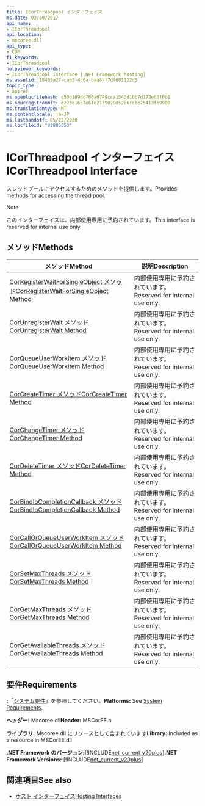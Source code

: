 ```yaml
---
title: ICorThreadpool インターフェイス
ms.date: 03/30/2017
api_name:
- ICorThreadpool
api_location:
- mscoree.dll
api_type:
- COM
f1_keywords:
- ICorThreadpool
helpviewer_keywords:
- ICorThreadpool interface [.NET Framework hosting]
ms.assetid: 18485a27-cae3-4c6a-baa8-f7df601122d5
topic_type:
- apiref
ms.openlocfilehash: c50c109dc786a0749cca1543d10b7d172e03f0b1
ms.sourcegitcommit: d223616e7e6fe2139079052e6fcbe25413fb9900
ms.translationtype: MT
ms.contentlocale: ja-JP
ms.lasthandoff: 05/22/2020
ms.locfileid: "83805353"
---
```

# <a name="icorthreadpool-interface"></a><span data-ttu-id="11c86-102">ICorThreadpool インターフェイス</span><span class="sxs-lookup"><span data-stu-id="11c86-102">ICorThreadpool Interface</span></span>
<span data-ttu-id="11c86-103">スレッドプールにアクセスするためのメソッドを提供します。</span><span class="sxs-lookup"><span data-stu-id="11c86-103">Provides methods for accessing the thread pool.</span></span>  
  
> [!NOTE]
> <span data-ttu-id="11c86-104">このインターフェイスは、内部使用専用に予約されています。</span><span class="sxs-lookup"><span data-stu-id="11c86-104">This interface is reserved for internal use only.</span></span>  
  
## <a name="methods"></a><span data-ttu-id="11c86-105">メソッド</span><span class="sxs-lookup"><span data-stu-id="11c86-105">Methods</span></span>  
  
|<span data-ttu-id="11c86-106">メソッド</span><span class="sxs-lookup"><span data-stu-id="11c86-106">Method</span></span>|<span data-ttu-id="11c86-107">説明</span><span class="sxs-lookup"><span data-stu-id="11c86-107">Description</span></span>|  
|------------|-----------------|  
|[<span data-ttu-id="11c86-108">CorRegisterWaitForSingleObject メソッド</span><span class="sxs-lookup"><span data-stu-id="11c86-108">CorRegisterWaitForSingleObject Method</span></span>](icorthreadpool-corregisterwaitforsingleobject-method.md)|<span data-ttu-id="11c86-109">内部使用専用に予約されています。</span><span class="sxs-lookup"><span data-stu-id="11c86-109">Reserved for internal use only.</span></span>|  
|[<span data-ttu-id="11c86-110">CorUnregisterWait メソッド</span><span class="sxs-lookup"><span data-stu-id="11c86-110">CorUnregisterWait Method</span></span>](icorthreadpool-corunregisterwait-method.md)|<span data-ttu-id="11c86-111">内部使用専用に予約されています。</span><span class="sxs-lookup"><span data-stu-id="11c86-111">Reserved for internal use only.</span></span>|  
|[<span data-ttu-id="11c86-112">CorQueueUserWorkItem メソッド</span><span class="sxs-lookup"><span data-stu-id="11c86-112">CorQueueUserWorkItem Method</span></span>](icorthreadpool-corqueueuserworkitem-method.md)|<span data-ttu-id="11c86-113">内部使用専用に予約されています。</span><span class="sxs-lookup"><span data-stu-id="11c86-113">Reserved for internal use only.</span></span>|  
|[<span data-ttu-id="11c86-114">CorCreateTimer メソッド</span><span class="sxs-lookup"><span data-stu-id="11c86-114">CorCreateTimer Method</span></span>](icorthreadpool-corcreatetimer-method.md)|<span data-ttu-id="11c86-115">内部使用専用に予約されています。</span><span class="sxs-lookup"><span data-stu-id="11c86-115">Reserved for internal use only.</span></span>|  
|[<span data-ttu-id="11c86-116">CorChangeTimer メソッド</span><span class="sxs-lookup"><span data-stu-id="11c86-116">CorChangeTimer Method</span></span>](icorthreadpool-corchangetimer-method.md)|<span data-ttu-id="11c86-117">内部使用専用に予約されています。</span><span class="sxs-lookup"><span data-stu-id="11c86-117">Reserved for internal use only.</span></span>|  
|[<span data-ttu-id="11c86-118">CorDeleteTimer メソッド</span><span class="sxs-lookup"><span data-stu-id="11c86-118">CorDeleteTimer Method</span></span>](icorthreadpool-cordeletetimer-method.md)|<span data-ttu-id="11c86-119">内部使用専用に予約されています。</span><span class="sxs-lookup"><span data-stu-id="11c86-119">Reserved for internal use only.</span></span>|  
|[<span data-ttu-id="11c86-120">CorBindIoCompletionCallback メソッド</span><span class="sxs-lookup"><span data-stu-id="11c86-120">CorBindIoCompletionCallback Method</span></span>](icorthreadpool-corbindiocompletioncallback-method.md)|<span data-ttu-id="11c86-121">内部使用専用に予約されています。</span><span class="sxs-lookup"><span data-stu-id="11c86-121">Reserved for internal use only.</span></span>|  
|[<span data-ttu-id="11c86-122">CorCallOrQueueUserWorkItem メソッド</span><span class="sxs-lookup"><span data-stu-id="11c86-122">CorCallOrQueueUserWorkItem Method</span></span>](icorthreadpool-corcallorqueueuserworkitem-method.md)|<span data-ttu-id="11c86-123">内部使用専用に予約されています。</span><span class="sxs-lookup"><span data-stu-id="11c86-123">Reserved for internal use only.</span></span>|  
|[<span data-ttu-id="11c86-124">CorSetMaxThreads メソッド</span><span class="sxs-lookup"><span data-stu-id="11c86-124">CorSetMaxThreads Method</span></span>](icorthreadpool-corsetmaxthreads-method.md)|<span data-ttu-id="11c86-125">内部使用専用に予約されています。</span><span class="sxs-lookup"><span data-stu-id="11c86-125">Reserved for internal use only.</span></span>|  
|[<span data-ttu-id="11c86-126">CorGetMaxThreads メソッド</span><span class="sxs-lookup"><span data-stu-id="11c86-126">CorGetMaxThreads Method</span></span>](icorthreadpool-corgetmaxthreads-method.md)|<span data-ttu-id="11c86-127">内部使用専用に予約されています。</span><span class="sxs-lookup"><span data-stu-id="11c86-127">Reserved for internal use only.</span></span>|  
|[<span data-ttu-id="11c86-128">CorGetAvailableThreads メソッド</span><span class="sxs-lookup"><span data-stu-id="11c86-128">CorGetAvailableThreads Method</span></span>](icorthreadpool-corgetavailablethreads-method.md)|<span data-ttu-id="11c86-129">内部使用専用に予約されています。</span><span class="sxs-lookup"><span data-stu-id="11c86-129">Reserved for internal use only.</span></span>|  
  
## <a name="requirements"></a><span data-ttu-id="11c86-130">要件</span><span class="sxs-lookup"><span data-stu-id="11c86-130">Requirements</span></span>  
 <span data-ttu-id="11c86-131">**:**「[システム要件](../../get-started/system-requirements.md)」を参照してください。</span><span class="sxs-lookup"><span data-stu-id="11c86-131">**Platforms:** See [System Requirements](../../get-started/system-requirements.md).</span></span>  
  
 <span data-ttu-id="11c86-132">**ヘッダー:** Mscoree.dll</span><span class="sxs-lookup"><span data-stu-id="11c86-132">**Header:** MSCorEE.h</span></span>  
  
 <span data-ttu-id="11c86-133">**ライブラリ:** Mscoree.dll にリソースとして含まれています</span><span class="sxs-lookup"><span data-stu-id="11c86-133">**Library:** Included as a resource in MSCorEE.dll</span></span>  
  
 <span data-ttu-id="11c86-134">**.NET Framework のバージョン:**[!INCLUDE[net_current_v20plus](../../../../includes/net-current-v20plus-md.md)]</span><span class="sxs-lookup"><span data-stu-id="11c86-134">**.NET Framework Versions:** [!INCLUDE[net_current_v20plus](../../../../includes/net-current-v20plus-md.md)]</span></span>  
  
## <a name="see-also"></a><span data-ttu-id="11c86-135">関連項目</span><span class="sxs-lookup"><span data-stu-id="11c86-135">See also</span></span>

- [<span data-ttu-id="11c86-136">ホスト インターフェイス</span><span class="sxs-lookup"><span data-stu-id="11c86-136">Hosting Interfaces</span></span>](hosting-interfaces.md)
